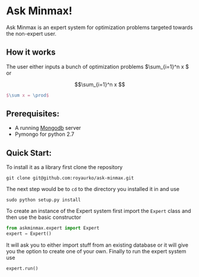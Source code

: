 # Ask Minmax!

Ask Minmax is an expert system for optimization problems targeted towards the non-expert user.

## How it works

The user either inputs a bunch of optimization problems 
$\sum_{i=1}^n x $ or

```math
\sum_{i=1}^n x 
```

```tex
$\sum x = \prod$
```

## Prerequisites: 
 - A running [Mongodb](https://www.mongodb.org/) server 
 - Pymongo for python 2.7

## Quick Start:

To install it as a library first clone the repository

```shell
git clone git@github.com:royaurko/ask-minmax.git

```

The next step would be to `cd` to the directory you installed it in and use

```shell
sudo python setup.py install
```

To create an instance of the Expert system first import the `Expert` class and
then use the basic constructor

```python
from askminmax.expert import Expert
expert = Expert()
```

It will ask you to either import stuff from an existing database or it will give 
you the option to create one of your own. Finally to run the expert system use

```python
expert.run()
```
